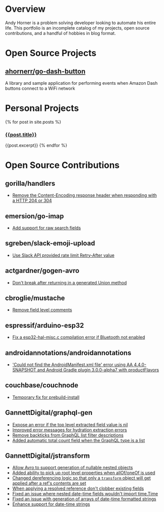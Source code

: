 ---
---
# Overview
Andy Horner is a problem solving developer looking to automate his entire life. This portfolio is an incomplete catalog of my projects, open source contributions, and a handful of hobbies in blog format. 

# Open Source Projects

## [ahornerr/go-dash-button](https://github.com/ahornerr/go-dash-button)
A library and sample application for performing events when Amazon Dash buttons connect to a WiFi network

# Personal Projects

{% for post in site.posts %}
### [{{post.title}}]({{post.url}})
{{post.excerpt}}
{% endfor %}

# Open Source Contributions

## gorilla/handlers
 * [Remove the Content-Encoding response header when responding with a HTTP 204 or 304](https://github.com/gorilla/handlers/pull/176)

## emersion/go-imap
 * [Add support for raw search fields](https://github.com/emersion/go-imap/pull/334)

## sgreben/slack-emoji-upload
 * [Use Slack API provided rate limit Retry-After value](https://github.com/sgreben/slack-emoji-upload/pull/1)

## actgardner/gogen-avro
 * [Don't break after returning in a generated Union method](https://github.com/actgardner/gogen-avro/pull/98)

## cbroglie/mustache
 * [Remove field level comments](https://github.com/cbroglie/mustache/pull/32)

## espressif/arduino-esp32
 * [Fix a esp32-hal-misc.c compilation error if Bluetooth not enabled](https://github.com/espressif/arduino-esp32/pull/2172)

## androidannotations/androidannotations
 * ['Could not find the AndroidManifest.xml file' error using AA 4.4.0-SNAPSHOT and Android Gradle plugin 3.0.0-alpha7 with productFlavors](https://github.com/androidannotations/androidannotations/issues/2028)

## couchbase/couchnode
 * [Temporary fix for prebuild-install](https://github.com/couchbase/couchnode/pull/74)

## GannettDigital/graphql-gen
 * [Expose an error if the top level extracted field value is nil](https://github.com/GannettDigital/graphql-gen/pull/18)
 * [Improved error messages for hydration extraction errors](https://github.com/GannettDigital/graphql-gen/pull/19)
 * [Remove backticks from GraphQL list filter descriptions](https://github.com/GannettDigital/graphql-gen/pull/20)
 * [Added automatic total count field when the GraphQL type is a list](https://github.com/GannettDigital/graphql-gen/pull/21)

## GannettDigital/jstransform
 * [Allow Avro to support generation of nullable nested objects](https://github.com/GannettDigital/jstransform/pull/84)
 * [Added ability to pick up root level properties when allOf/oneOf is used](https://github.com/GannettDigital/jstransform/pull/72)
 * [Changed dereferencing logic so that only a `transform` object will get applied after a ref's contents are set](https://github.com/GannettDigital/jstransform/pull/67)
 * [When applying a resolved reference don't clobber existing fields](https://github.com/GannettDigital/jstransform/pull/65)
 * [Fixed an issue where nested date-time fields wouldn't import time.Time](https://github.com/GannettDigital/jstransform/pull/30)
 * [Fixed an issue with generation of arrays of date-time formatted strings](https://github.com/GannettDigital/jstransform/pull/29)
 * [Enhance support for date-time strings](https://github.com/GannettDigital/jstransform/pull/20)
